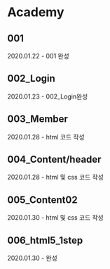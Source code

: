 <h1>Academy</h1>

<h2>001</h2>
2020.01.22 - 001 완성

<h2>002_Login</h2>
2020.01.23 - 002_Login완성

<h2>003_Member</h2>
2020.01.28 - html 코드 작성

<h2>004_Content/header</h2>
2020.01.28 - html 및 css 코드 작성

<h2>005_Content02</h2>
2020.01.30 - html 및 css 코드 작성

<h2>006_html5_1step</h2>
2020.01.30 - 완성
